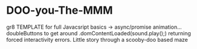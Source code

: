 # DOO-you-The-MMM
gr8 TEMPLATE for full Javacsript basics -> async/promise animation... doubleButtons to get around .domContentLoaded(sound.play();) returning forced interactivity errors. Little story through a scooby-doo based maze

